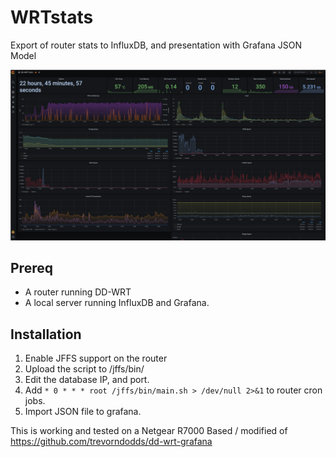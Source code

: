# WRTstats
Export of router stats to InfluxDB, and presentation with Grafana JSON Model

![WRTstats][screenshot]

## Prereq
* A router running DD-WRT
* A local server running InfluxDB and Grafana.

## Installation

1. Enable JFFS support on the router
2. Upload the script to /jffs/bin/
3. Edit the database IP, and port.
4. Add  ```* 0 * * * root /jffs/bin/main.sh > /dev/null 2>&1``` to router cron jobs.
5. Import JSON file to grafana.



This is working and tested on a Netgear R7000
Based / modified of https://github.com/trevorndodds/dd-wrt-grafana

[screenshot]: images/screenshot.png
